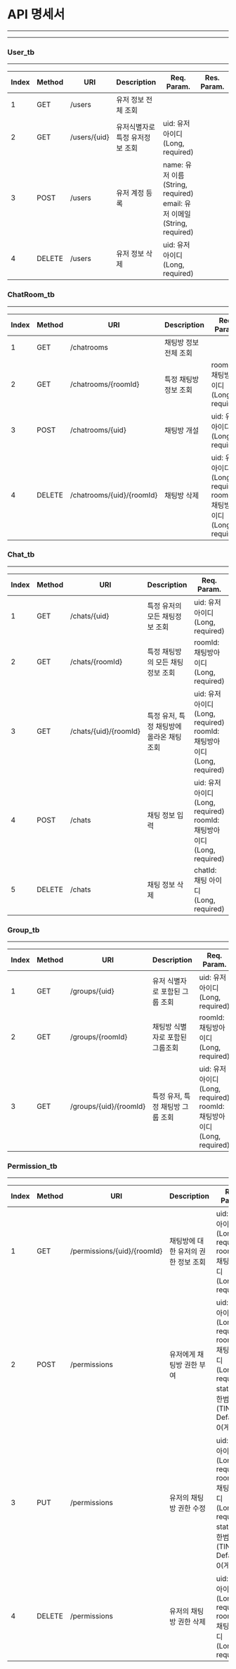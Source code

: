 # API 명세서

---

---

### User_tb

---

| Index | Method | URI | Description | Req. Param.                                                                                   | Res. Param. | HTTP Status |
| --- | --- | --- | --- |-----------------------------------------------------------------------------------------------| --- | --- |
| 1 | GET | /users | 유저 정보 전체 조회 |                                                                                               |  |  |
| 2 | GET | /users/{uid} | 유저식별자로 특정 유저정보 조회 | uid: 유저아이디<br>(Long, required)                                                                |  |  |
| 3 | POST | /users | 유저 계정 등록 | name: 유저 이름<br>(String, required)<br>email: 유저 이메일<br>(String, required)                      |  |  |
| 4 | DELETE | /users | 유저 정보 삭제 | uid: 유저 아이디                                                              <br>(Long, required) |  |  |

### ChatRoom_tb

---

| Index | Method | URI | Description | Req. Param.                                             | Res. Param. | HTTP Status |
| --- | --- | --- | --- |---------------------------------------------------------| --- | --- |
| 1 | GET | /chatrooms | 채팅방 정보 전체 조회 |                                                         |  |  |
| 2 | GET | /chatrooms/{roomId} | 특정 채팅방 정보 조회 | roomId: 채팅방아이디<br>(Long, required)                      |  |  |
| 3 | POST | /chatrooms/{uid} | 채팅방 개설 | uid: 유저아이디                         <br>(Long, required) |  |  |
| 4 | DELETE | /chatrooms/{uid}/{roomId} | 채팅방 삭제 | uid: 유저아이디<br>(Long, required)<br>roomId: 채팅방아이디<br>(Long, required) |  |  |

### Chat_tb

---

| Index | Method | URI | Description | Req. Param.                                                      | Res. Param. | HTTP Status |
| --- | --- | --- | --- |------------------------------------------------------------------| --- | --- |
| 1 | GET | /chats/{uid} | 특정 유저의 모든 채팅정보 조회 | uid: 유저아이디<br>(Long, required)                                   |  |  |
| 2 | GET | /chats/{roomId} | 특정 채팅방의 모든 채팅 정보 조회 | roomId: 채팅방아이디<br>(Long, required)                               |  |  |
| 3 | GET | /chats/{uid}/{roomId} | 특정 유저, 특정 채팅방에 올라온 채팅 조회 | uid: 유저아이디<br>(Long, required)<br>roomId: 채팅방아이디<br>(Long, required) |  |  |
| 4 | POST | /chats | 채팅 정보 입력 | uid: 유저아이디<br>(Long, required)<br>roomId: 채팅방아이디<br>(Long, required)         |  |  |
| 5 | DELETE | /chats | 채팅 정보 삭제 | chatId: 채팅 아이디<br>(Long, required)                                   |  |  |

### Group_tb

---

| Index | Method | URI | Description | Req. Param. | Res. Param. | HTTP Status |
| --- | --- | --- | --- | --- | --- | --- |
| 1 | GET | /groups/{uid} | 유저 식별자로 포함된 그룹 조회 | uid: 유저아이디<br>(Long, required) |  |  |
| 2 | GET | /groups/{roomId} | 채팅방 식별자로 포함된 그룹조회 | roomId: 채팅방아이디<br>(Long, required) |  |  |
| 3 | GET | /groups/{uid}/{roomId} | 특정 유저, 특정 채팅방 그룹 조회 | uid: 유저아이디<br>(Long, required)<br>roomId: 채팅방아이디<br>(Long, required) |  |  |

### Permission_tb

---

| Index | Method | URI | Description | Req. Param. | Res. Param. | HTTP Status |
| --- | --- | --- | --- | --- | --- | --- |
| 1 | GET | /permissions/{uid}/{roomId} | 채팅방에 대한 유저의 권한 정보 조회 | uid: 유저아이디<br>(Long, required)<br>roomId: 채팅방아이디<br>(Long, required) |  |  |
| 2 | POST | /permissions | 유저에게 채팅방 권한 부여 | uid: 유저아이디<br>(Long, required)<br>roomId: 채팅방아이디<br>(Long, required)<br>status: 권한범위<br>(TINYINT, Default: 0(게스트)) |  |  |
| 3 | PUT | /permissions | 유저의 채팅방 권한 수정 | uid: 유저아이디<br>(Long, required)<br>roomId: 채팅방아이디<br>(Long, required)<br>status: 권한범위<br>(TINYINT, Default: 0(게스트)) |  |  |
| 4 | DELETE | /permissions | 유저의 채팅방 권한 삭제 | uid: 유저아이디<br>(Long, required)<br>roomId: 채팅방아이디<br>(Long, required) |  |  |